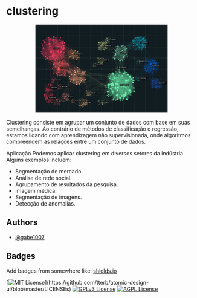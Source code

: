 # clustering


<p align="center">
  <img src="figura_clustering.jpg" width="350" title="hover text">
</p>

Clustering consiste em agrupar um conjunto de dados com base em suas semelhanças. Ao contrário de métodos de classificação e regressão, estamos lidando com aprendizagem não supervisionada, onde algoritmos compreendem as relações entre um conjunto de dados.

Aplicação
Podemos aplicar clustering em diversos setores da indústria. Alguns exemplos incluem:

* Segmentação de mercado.
* Análise de rede social.
* Agrupamento de resultados da pesquisa.
* Imagem médica.
* Segmentação de imagens.
* Detecção de anomalias.

## Authors

- [@gabe1007](https://github.com/gabe1007)


## Badges

Add badges from somewhere like: [shields.io](https://shields.io/)

[![MIT License](https://img.shields.io/apm/l/atomic-design-ui.svg?)](https://github.com/tterb/atomic-design-ui/blob/master/LICENSEs)
[![GPLv3 License](https://img.shields.io/badge/License-GPL%20v3-yellow.svg)](https://opensource.org/licenses/)
[![AGPL License](https://img.shields.io/badge/license-AGPL-blue.svg)](http://www.gnu.org/licenses/agpl-3.0)
